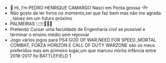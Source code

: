 - 👋 Hi, I’m PEDRO HENRIQUE CAMARGO Nasci em Ponta grossa -Pr
- Não gosto de ler livros no momento,sei que faz bem mas não me agrada , talvez em um futuro próximo 
- PALMEIRAS 🇮🇹🐷🥇🥇
- Pretendo Cursar uma faculdade de Engenharia civil se possível e terminar o ensino médio sem reprovar 
- Jogo vários jogos para PS4:GOD OF WAR,NEED FOR SPEED ,MORTAL COMBAT, FORZA HORIZON E CALL OF DUTY WARZONE são os meus preferidos mas em primeiro lugar,um que marcou minha infância entre 2016-2017 foi BATTLEFIELD 1

<!---
pedrodecamargo/pedrodecamargo is a ✨ special ✨ repository because its `README.md` (this file) appears on your GitHub profile.
You can click the Preview link to take a look at your changes.
--->
